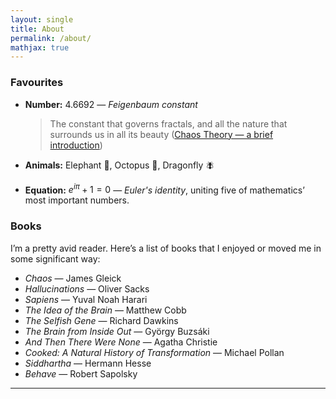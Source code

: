 ```yaml
---
layout: single
title: About
permalink: /about/
mathjax: true
---
```


<style>
/* Improve content readability */
.page__content { 
  font-size: 0.8rem; 
  line-height: 1.6; 
}

/* Style section headings */
.page__content h3 {
  margin-top: 2rem;
  border-bottom: 2px solid #eee;
  padding-bottom: 0.2rem;
}

/* Better bullet list spacing */
.page__content ul {
  margin-top: 0.5rem;
  margin-bottom: 1rem;
  padding-left: 1.2rem;
}

.page__content li {
  margin-bottom: 0.3rem;
}
</style>

### Favourites

- **Number:** 4.6692 — *Feigenbaum constant*  
  > The constant that governs fractals, and all the nature that surrounds us in all its beauty ([Chaos Theory — a brief introduction](https://medium.com/@gianpiero.colonna/chaos-theory-a-brief-introduction-f2127a54f6a8))

- **Animals:** Elephant 🐘, Octopus 🐙, Dragonfly 🪰  
- **Equation:** $e^{i\pi} + 1 = 0$ — *Euler's identity*, uniting five of mathematics’ most important numbers.


### Books

I’m a pretty avid reader. Here’s a list of books that I enjoyed or moved me in some significant way:
- *Chaos* — James Gleick  
- *Hallucinations* — Oliver Sacks  
- *Sapiens* — Yuval Noah Harari  
- *The Idea of the Brain* — Matthew Cobb  
- *The Selfish Gene* — Richard Dawkins  
- *The Brain from Inside Out* — György Buzsáki  
- *And Then There Were None* — Agatha Christie  
- *Cooked: A Natural History of Transformation* — Michael Pollan  
- *Siddhartha* — Hermann Hesse  
- *Behave* — Robert Sapolsky  


----